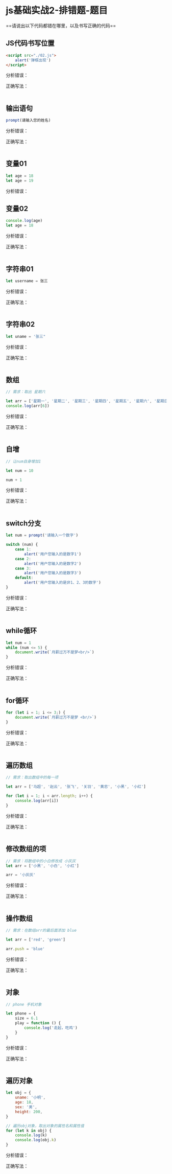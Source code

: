 # js基础实战2-排错题-题目

==请说出以下代码都错在哪里，以及书写正确的代码==

## JS代码书写位置

```html
<script src="./02.js">
    alert('弹框出现')
</script>
```

分析错误：

正确写法：

```js

```





## 输出语句

```js
prompt(请输入您的姓名)
```

分析错误：

正确写法：

```js

```





## 变量01

```js
let age = 18
let age = 19
```

分析错误：





## 变量02

```js
console.log(age)
let age = 18
```

分析错误：

正确写法：

```js

```







## 字符串01

```js
let username = 张三
```

分析错误：

正确写法：

```js

```







## 字符串02

```js
let uname = '张三"
```

分析错误：

正确写法：

```js

```







## 数组

```js
// 需求：取出 星期六 

let arr = ['星期一', '星期二', '星期三', '星期四', '星期五', '星期六', '星期日']
console.log(arr[6])
```

分析错误：

正确写法：

```js

```









## 自增

```js
// 让num自身增加1

let num = 10

num + 1
```

分析错误：

正确写法：

```js

```









## switch分支

```js
let num = prompt('请输入一个数字')

switch (num) {
    case 1:
        alert('用户您输入的是数字1')
    case 2:
        alert('用户您输入的是数字2')
    case 3:
        alert('用户您输入的是数字3')
    default:
        alert('用户您输入的是非1、2、3的数字')
}
```

分析错误：

正确写法：

```js

```







## while循环

```js
let num = 1
while (num <= 5) {
    document.write(`月薪过万不是梦<br/>`)
}
```

分析错误：

正确写法：

```js

```









## for循环

```js
for (let i = 1; i <= 3;) {
    document.write(`月薪过万不是梦 <br/>`)
}
```

分析错误：

正确写法：

```js

```







## 遍历数组

```js
// 需求：取出数组中的每一项

let arr = ['马超', '赵云', '张飞', '关羽', '黄忠', '小黑', '小红']

for (let i = 1; i < arr.length; i++) {
    console.log(arr[i])
}
```

分析错误：

正确写法：

```js

```







## 修改数组的项

```js
// 需求：将数组中的小白修改成 小灰灰
let arr = ['小黑', '小白', '小红']

arr = '小灰灰'
```

分析错误：

正确写法：

```js

```







## 操作数组

```js
// 需求：在数组arr的最后面添加 blue

let arr = ['red', 'green']

arr.push = 'blue'
```

分析错误：

正确写法：

```js

```







## 对象

```js
// phone 手机对象

let phone = {
    size = 6.1
    play = function () {
        console.log('走起，吃鸡')
    }
}
```

分析错误：

正确写法：

```js

```







## 遍历对象

```js
let obj = {
    uname: '小明',
    age: 18,
    sex: '男',
    height: 200,
}

// 遍历obj对象，取出对象的属性名和属性值
for (let k in obj) {
    console.log(k)
    console.log(obj.k)
}
```

分析错误：

正确写法：

```js

```









